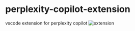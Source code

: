 # perplexity-copilot-extension
vscode extension for perplexity copilot
![extension](https://github.com/user-attachments/assets/7f5fff80-3acb-4e40-89eb-bda5a33b157f)
